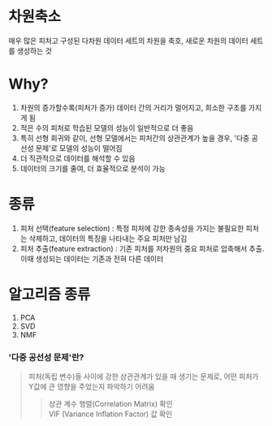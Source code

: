 
# 차원축소

  매우 많은 피처고 구성된 다차원 데이터 세트의 차원을 축호, 새로운 차원의 데이터 세트를 생성하는 것

# Why?

1. 차원의 증가할수록(피처가 증가) 데이터 간의 거리가 멀어지고, 희소한 구조를 가지게 됨
2. 적은 수의 피처로 학습된 모델의 성능이 일반적으로 더 좋음
3. 특히 선형 회귀와 같이, 선형 모델에서는 피처간의 상관관계가 높을 경우, '다중 공선성 문제'로 모델의 성능이 떨어짐
4. 더 직관적으로 데이터를 해석할 수 있음
5. 데이터의 크기를 줄여, 더 효율적으로 분석이 가능

# 종류
1. 피처 선택(feature selection) : 특정 피처에 강한 종속성을 가지는 불필요한 피처는 삭제하고, 데이터의 특징을 나타내는 주요 피처만 남김
2. 피처 추출(feature extraction) : 기존 피처를 저차원의 중요 피처로 압축해서 추출. 이때 생성되는 데이터는 기존과 전혀 다른 데이터

# 알고리즘 종류
1. PCA
2. SVD
3. NMF

### '다중 공선성 문제'란?
> 피처(독립 변수)들 사이에 강한 상관관계가 있을 때 생기는 문제로, 어떤 피처가 Y값에 큰 영향을 주었는지 파악하기 어려움
>>상관 계수 행렬(Correlation Matrix) 확인</br>
>>VIF (Variance Inflation Factor) 값 확인

#
